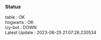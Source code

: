 ### Status


table : OK  
hogwarts : OK  
icy-bot : DOWN  
Latest Update : 2023-06-25 21:07:26.230534
